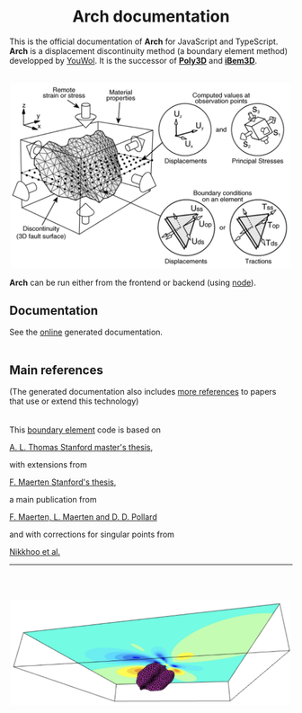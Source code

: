 # <center>Arch documentation</center>

This is the official documentation of **Arch** for JavaScript and TypeScript.
**Arch** is a displacement discontinuity method (a boundary element method) developped by [YouWol](https://youwol.com). It is the successor of [**Poly3D**](https://en.wikipedia.org/wiki/David_D._Pollard) and [**iBem3D**](https://www.sciencedirect.com/science/article/pii/S0098300414001496).
<br><br>

<center><img src="media/arche.jpg" alt="drawing" width="500"/></center>

**Arch** can be run either from the frontend or backend (using [node](https://nodejs.org/en/)).


## Documentation
See the [online](https://youwol.github.io/arch-doc/dist/docs/index.html) generated documentation.
<br><br>

## Main references
(The generated documentation also includes [more references](https://doc.youwol.com/arch-doc/dist/docs/modules/Biblio.html) to papers that use or extend this technology)
<br><br><br>
This [boundary element](https://en.wikipedia.org/wiki/Boundary_element_method) code is based on

[A. L. Thomas Stanford master's thesis](https://searchworks.stanford.edu/view/2830996),

with extensions from

[F. Maerten Stanford's thesis](https://pdfs.semanticscholar.org/1aec/4bf216151024d84a58cbd5344d6ed8092b3f.pdf), 

a main publication from

[F. Maerten, L. Maerten and D. D. Pollard](https://www.sciencedirect.com/science/article/pii/S0098300414001496)

and with corrections for singular points from

[Nikkhoo et al.](https://academic.oup.com/gji/article/201/2/1119/572006)

___

<br><br>
<center><img src="media/example2.jpg" alt="drawing" width="500"/></center>
